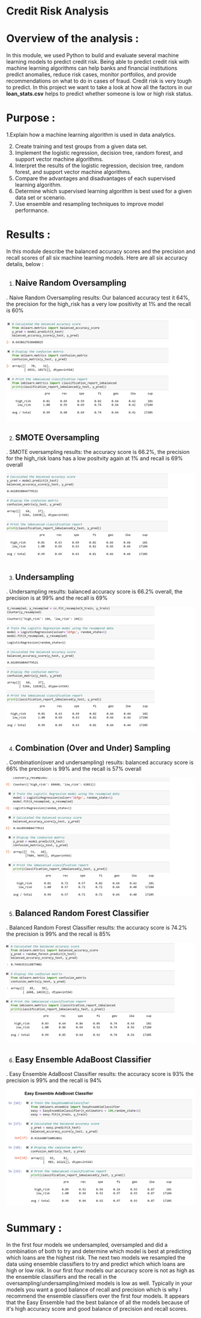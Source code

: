 # Credit Risk Analysis
# Overview of the analysis :
 
In this module, we used Python to build and evaluate several machine learning models to predict credit risk. Being able to predict credit risk with machine learning algorithms can help banks and financial institutions predict anomalies, reduce risk cases, monitor portfolios, and provide recommendations on what to do in cases of fraud.
Credit risk is very tough to predict. In this project we want to take a look at how all the factors in our **loan_stats.csv** helps to predict whether someone is low or high risk status.

# Purpose :
1.Explain how a machine learning algorithm is used in data analytics.

2. Create training and test groups from a given data set.
3. Implement the logistic regression, decision tree, random forest, and support vector machine algorithms.
4. Interpret the results of the logistic regression, decision tree, random forest, and support vector machine algorithms.
5. Compare the advantages and disadvantages of each supervised learning algorithm.
6. Determine which supervised learning algorithm is best used for a given data set or scenario.
7. Use ensemble and resampling techniques to improve model performance.

# Results :

In this module describe the balanced accuracy scores and the precision and recall scores of all six machine learning models.
Here are all six accuracy detalis, below :

1. ## Naive Random Oversampling
 . Naive Random Oversampling results: Our balanced accuracy test it 64%, the precision for the high_risk has a very low positivity at 1% and the recall is 60%

 ![Naive_Random_Oversampling)](/Resources/Naive_Random_Oversampling.png)

2. ## SMOTE Oversampling
  . SMOTE oversampling results: the accuracy score is 66.2%, the precision for the high_risk loans has a low positvity again at 1% and recall is 69% overall  


 ![SMOTEOversampling)](/Resources/SMOTE_Oversampling.png)

3. ## Undersampling
  . Undersampling results: balanced accuracy score is 66.2% overall, the precision is at 99% and the recall is 69%

 ![Undersampling)](/Resources/Undersampling.png)

4. ## Combination (Over and Under) Sampling
  . Combination(over and undersampling) results: balanced accuracy score is 66% the precision is 99% and the recall is 57% overall

  ![Combination_Sampling)](/Resources/Combination_Sampling.png)

5. ## Balanced Random Forest Classifier
  . Balanced Random Forest Classifier results: the accuracy score is 74.2% the precision is 99% and the recall is 85%

  ![Balanced_Random_Forest_Classifier)](/Resources/Balanced_Random_Forest_Classifier.png)

6. ## Easy Ensemble AdaBoost Classifier
  . Easy Ensemble AdaBoost Classifier results: the accuracy score is 93% the precision is 99% and the recall is 94%

  ![Easy_Ensemble_AdaBoost)](/Resources/Easy_Ensemble_AdaBoost.png)


# Summary :
In the first four models we undersampled, oversampled and did a combination of both to try and determine which model is best at predicting which loans are the highest risk. The next two models we resampled the data using ensemble classifiers to try and predict which which loans are high or low risk. In our first four models our accuracy score is not as high as the ensemble classifiers and the recall in the oversampling/undersampling/mixed models is low as well. Typically in your models you want a good balance of recall and precision which is why I recommend the ensemble classifiers over the first four models. It appears that the Easy Ensemble had the best balance of all the models because of it's high accuracy score and good balance of precision and recall scores.

